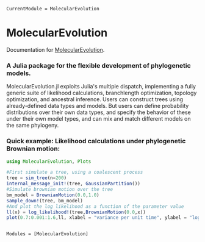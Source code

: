 ```@meta
CurrentModule = MolecularEvolution
```

# MolecularEvolution

Documentation for [MolecularEvolution](https://github.com/MurrellGroup/MolecularEvolution.jl).

### A Julia package for the flexible development of phylogenetic models.

MolecularEvolution.jl exploits Julia's multiple dispatch, implementing a fully generic suite of likelihood calculations, branchlength optimization, topology optimization, and ancestral inference. Users can construct trees using already-defined data types and models. But users can define probability distributions over their own data types, and specify the behavior of these under their own model types, and can mix and match different models on the same phylogeny.

### Quick example: Likelihood calculations under phylogenetic Brownian motion:

```julia
using MolecularEvolution, Plots

#First simulate a tree, using a coalescent process
tree = sim_tree(n=200)
internal_message_init!(tree, GaussianPartition())
#Simulate brownian motion over the tree
bm_model = BrownianMotion(0.0,1.0)
sample_down!(tree, bm_model)
#And plot the log likelihood as a function of the parameter value
ll(x) = log_likelihood!(tree,BrownianMotion(0.0,x))
plot(0.7:0.001:1.6,ll, xlabel = "variance per unit time", ylabel = "log likelihood")
```

```@index
```

```@autodocs
Modules = [MolecularEvolution]
```
